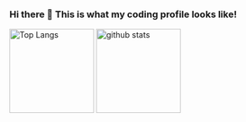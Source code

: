 ### Hi there 👋  This is what my coding profile looks like!
<p align="left"> 
  <img alt="Top Langs" height="150px" src="https://github-readme-stats.vercel.app/api?username=rafee&show_icons=true&theme=dracula" />
  <img alt="github stats" height="150px" src="https://github-readme-stats.vercel.app/api/top-langs/?username=rafee&theme=dracula&layout=compact&hide=c%2B%2B" />
</p>
<!--
**rafee/rafee** is a ✨ _special_ ✨ repository because its `README.md` (this file) appears on your GitHub profile.

Here are some ideas to get you started:

- 🔭 I’m currently working on ...
- 🌱 I’m currently learning ...
- 👯 I’m looking to collaborate on ...
- 🤔 I’m looking for help with ...
- 💬 Ask me about ...
- 📫 How to reach me: ...
- 😄 Pronouns: ...
- ⚡ Fun fact: ...
-->
